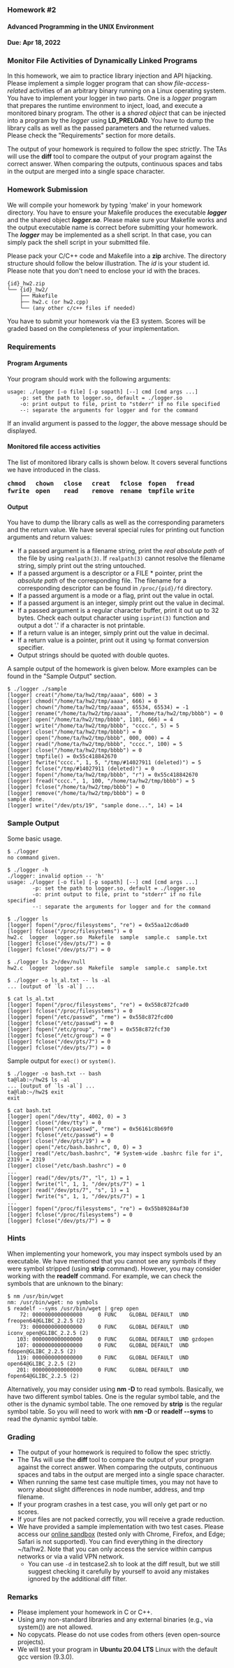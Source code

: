 ### Homework #2

#### Advanced Programming in the UNIX Environment

#### Due: Apr 18, 2022

### Monitor File Activities of Dynamically Linked Programs

In this homework, we aim to practice library injection and API hijacking. Please implement a simple logger program that can show _file-access-related_ activities of an arbitrary binary running on a Linux operating system. You have to implement your logger in two parts. One is a _logger_ program that prepares the runtime environment to inject, load, and execute a monitored binary program. The other is a _shared object_ that can be injected into a program by the _logger_ using **LD\_PRELOAD**. You have to dump the library calls as well as the passed parameters and the returned values. Please check the "Requirements" section for more details.

The output of your homework is required to follow the spec _strictly_. The TAs will use the **diff** tool to compare the output of your program against the correct answer. When comparing the outputs, continuous spaces and tabs in the output are merged into a single space character.

### Homework Submission

We will compile your homework by typing 'make' in your homework directory. You have to ensure your Makefile produces the executable **_logger_** and the shared object **_logger.so_**. Please make sure your Makefile works and the output executable name is correct before submitting your homework. The **_logger_** may be implemented as a shell script. In that case, you can simply pack the shell script in your submitted file.

Please pack your C/C++ code and Makefile into a **zip** archive. The directory structure should follow the below illustration. The _id_ is your student id. Please note that you don't need to enclose your id with the braces.

```
{id}_hw2.zip
└── {id}_hw2/
	├── Makefile
	├── hw2.c (or hw2.cpp)
	└── (any other c/c++ files if needed)
```

You have to submit your homework via the E3 system. Scores will be graded based on the completeness of your implementation.

### Requirements

#### Program Arguments

Your program should work with the following arguments:

```
usage: ./logger [-o file] [-p sopath] [--] cmd [cmd args ...]
    -p: set the path to logger.so, default = ./logger.so
    -o: print output to file, print to "stderr" if no file specified
    --: separate the arguments for logger and for the command
```

If an invalid argument is passed to the _logger_, the above message should be displayed.

#### Monitored file access activities

The list of monitored library calls is shown below. It covers several functions we have introduced in the class.

<div class="term">chmod</div>
<div class="term">chown</div>
<div class="term">close</div>
<div class="term">creat</div>
<div class="term">fclose</div>
<div class="term">fopen</div>
<div class="term">fread</div>
<div class="term">fwrite</div>
<div class="term">open</div>
<div class="term">read</div>
<div class="term">remove</div>
<div class="term">rename</div>
<div class="term">tmpfile</div>
<div class="term">write</div>

<style>
.term {
	font-family: monospace;
	font-weight: bold;
	display: inline-block;
	width: 12%;
}
</style>

#### Output

You have to dump the library calls as well as the corresponding parameters and the return value. We have several special rules for printing out function arguments and return values:

*   If a passed argument is a filename string, print the _real absolute path_ of the file by using `realpath(3)`. If `realpath(3)` cannot resolve the filename string, simply print out the string untouched.
*   If a passed argument is a descriptor or a FILE \* pointer, print the _absolute path_ of the corresponding file. The filename for a corresponding descriptor can be found in `/proc/{pid}/fd` directory.
*   If a passed argument is a mode or a flag, print out the value in octal.
*   If a passed argument is an integer, simply print out the value in decimal.
*   If a passed argument is a regular character buffer, print it out up to 32 bytes. Check each output character using `isprint(3)` function and output a dot '.' if a character is not printable.
*   If a return value is an integer, simply print out the value in decimal.
*   If a return value is a pointer, print out it using `%p` format conversion specifier.
*   Output strings should be quoted with double quotes.

A sample output of the homework is given below. More examples can be found in the "Sample Output" section.
```
$ ./logger ./sample
[logger] creat("/home/ta/hw2/tmp/aaaa", 600) = 3
[logger] chmod("/home/ta/hw2/tmp/aaaa", 666) = 0
[logger] chown("/home/ta/hw2/tmp/aaaa", 65534, 65534) = -1
[logger] rename("/home/ta/hw2/tmp/aaaa", "/home/ta/hw2/tmp/bbbb") = 0
[logger] open("/home/ta/hw2/tmp/bbbb", 1101, 666) = 4
[logger] write("/home/ta/hw2/tmp/bbbb", "cccc.", 5) = 5
[logger] close("/home/ta/hw2/tmp/bbbb") = 0
[logger] open("/home/ta/hw2/tmp/bbbb", 000, 000) = 4
[logger] read("/home/ta/hw2/tmp/bbbb", "cccc.", 100) = 5
[logger] close("/home/ta/hw2/tmp/bbbb") = 0
[logger] tmpfile() = 0x55c418842670
[logger] fwrite("cccc.", 1, 5, "/tmp/#14027911 (deleted)") = 5
[logger] fclose("/tmp/#14027911 (deleted)") = 0
[logger] fopen("/home/ta/hw2/tmp/bbbb", "r") = 0x55c418842670
[logger] fread("cccc.", 1, 100, "/home/ta/hw2/tmp/bbbb") = 5
[logger] fclose("/home/ta/hw2/tmp/bbbb") = 0
[logger] remove("/home/ta/hw2/tmp/bbbb") = 0
sample done.
[logger] write("/dev/pts/19", "sample done...", 14) = 14
```

### Sample Output

Some basic usage.

```
$ ./logger
no command given.

$ ./logger -h                
./logger: invalid option -- 'h'
usage: ./logger [-o file] [-p sopath] [--] cmd [cmd args ...]
        -p: set the path to logger.so, default = ./logger.so
        -o: print output to file, print to "stderr" if no file specified
        --: separate the arguments for logger and for the command

$ ./logger ls                
[logger] fopen("/proc/filesystems", "re") = 0x55aa12cd6ad0
[logger] fclose("/proc/filesystems") = 0
hw2.c  logger  logger.so  Makefile  sample  sample.c  sample.txt
[logger] fclose("/dev/pts/7") = 0
[logger] fclose("/dev/pts/7") = 0

$ ./logger ls 2>/dev/null 
hw2.c  logger  logger.so  Makefile  sample  sample.c  sample.txt

$ ./logger -o ls_al.txt -- ls -al
... [output of `ls -al`] ...

$ cat ls_al.txt       
[logger] fopen("/proc/filesystems", "re") = 0x558c872fcad0
[logger] fclose("/proc/filesystems") = 0
[logger] fopen("/etc/passwd", "rme") = 0x558c872fcd00
[logger] fclose("/etc/passwd") = 0
[logger] fopen("/etc/group", "rme") = 0x558c872fcf30
[logger] fclose("/etc/group") = 0
[logger] fclose("/dev/pts/7") = 0
[logger] fclose("/dev/pts/7") = 0
```
Sample output for `exec()` or `system()`.

```
$ ./logger -o bash.txt -- bash
ta@lab:~/hw2$ ls -al
... [output of `ls -al`] ...
ta@lab:~/hw2$ exit
exit

$ cat bash.txt
[logger] open("/dev/tty", 4002, 0) = 3
[logger] close("/dev/tty") = 0
[logger] fopen("/etc/passwd", "rme") = 0x56161c8b69f0
[logger] fclose("/etc/passwd") = 0
[logger] close("/dev/pts/19") = 0
[logger] open("/etc/bash.bashrc", 0, 0) = 3
[logger] read("/etc/bash.bashrc", "# System-wide .bashrc file for i", 2319) = 2319
[logger] close("/etc/bash.bashrc") = 0
...
[logger] read("/dev/pts/7", "l", 1) = 1
[logger] fwrite("l", 1, 1, "/dev/pts/7") = 1
[logger] read("/dev/pts/7", "s", 1) = 1
[logger] fwrite("s", 1, 1, "/dev/pts/7") = 1
...
[logger] fopen("/proc/filesystems", "re") = 0x55b89284af30
[logger] fclose("/proc/filesystems") = 0
[logger] fclose("/dev/pts/7") = 0
```

### Hints

When implementing your homework, you may inspect symbols used by an executable. We have mentioned that you cannot see any symbols if they were symbol stripped (using **strip** command). However, you may consider working with the **readelf** command. For example, we can check the symbols that are unknown to the binary:

```
$ nm /usr/bin/wget
nm: /usr/bin/wget: no symbols
$ readelf --syms /usr/bin/wget | grep open
    72: 0000000000000000     0 FUNC    GLOBAL DEFAULT  UND freopen64@GLIBC_2.2.5 (2)
    73: 0000000000000000     0 FUNC    GLOBAL DEFAULT  UND iconv_open@GLIBC_2.2.5 (2)
   103: 0000000000000000     0 FUNC    GLOBAL DEFAULT  UND gzdopen
   107: 0000000000000000     0 FUNC    GLOBAL DEFAULT  UND fdopen@GLIBC_2.2.5 (2)
   119: 0000000000000000     0 FUNC    GLOBAL DEFAULT  UND open64@GLIBC_2.2.5 (2)
   201: 0000000000000000     0 FUNC    GLOBAL DEFAULT  UND fopen64@GLIBC_2.2.5 (2)
   ```

Alternatively, you may consider using **nm -D** to read symbols. Basically, we have two different symbol tables. One is the regular symbol table, and the other is the dynamic symbol table. The one removed by **strip** is the regular symbol table. So you will need to work with **nm -D** or **readelf --syms** to read the dynamic symbol table.

### Grading

*   The output of your homework is required to follow the spec strictly.
*   The TAs will use the **diff** tool to compare the output of your program against the correct answer. When comparing the outputs, continuous spaces and tabs in the output are merged into a single space character.
*   When running the same test case multiple times, you may not have to worry about slight differences in node number, address, and tmp filename.
*   If your program crashes in a test case, you will only get part or no scores.
*   If your files are not packed correctly, you will receive a grade reduction.
*   We have provided a sample implementation with two test cases. Please access our [online sandbox](https://up.zoolab.org/service/) (tested only with Chrome, Firefox, and Edge; Safari is not supported). You can find everything in the directory ~/ta/hw2. Note that you can only access the service within campus networks or via a valid VPN network.
    *   You can use `-d` in testcase2.sh to look at the diff result, but we still suggest checking it carefully by yourself to avoid any mistakes ignored by the additional diff filter.

### Remarks

*   Please implement your homework in C or C++.
*   Using any non-standard libraries and any external binaries (e.g., via system()) are not allowed.
*   No copycats. Please do not use codes from others (even open-source projects).
*   We will test your program in **Ubuntu 20.04 LTS** Linux with the default gcc version (9.3.0).